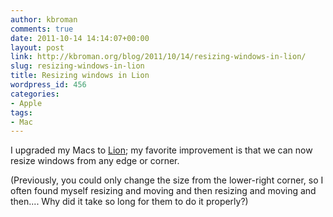 ```yaml
---
author: kbroman
comments: true
date: 2011-10-14 14:14:07+00:00
layout: post
link: http://kbroman.org/blog/2011/10/14/resizing-windows-in-lion/
slug: resizing-windows-in-lion
title: Resizing windows in Lion
wordpress_id: 456
categories:
- Apple
tags:
- Mac
---
```


I upgraded my Macs to [Lion](http://www.apple.com/lion); my favorite improvement is that we can now resize windows from any edge or corner.

(Previously, you could only change the size from the lower-right corner, so I often found myself resizing and moving and then resizing and moving and then....  Why did it take so long for them to do it properly?)

